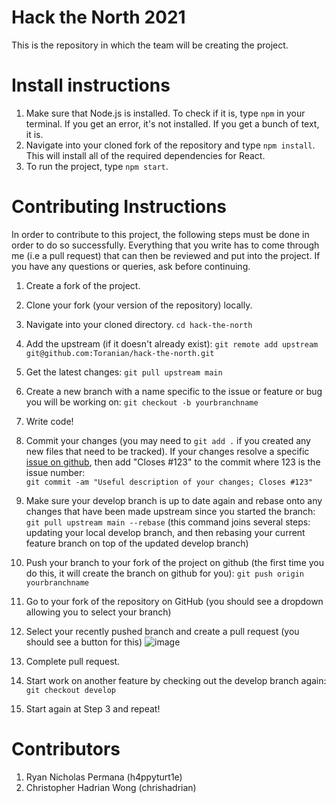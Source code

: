 # Hack the North 2021
This is the repository in which the team will be creating the project.

# Install instructions
1. Make sure that Node.js is installed. To check if it is, type `npm` in your terminal. If you get an error, it's not installed. If you get a bunch of text, it is.
1. Navigate into your cloned fork of the repository and type `npm install`. This will install all of the required dependencies for React.
1. To run the project, type `npm start`.

# Contributing Instructions
In order to contribute to this project, the following steps must be done in order to do so successfully. Everything that you write has to come through me (i.e a pull request) that can then be reviewed and put into the project. If you have any questions or queries, ask before continuing. 

1. Create a fork of the project.
1. Clone your fork (your version of the repository) locally.
3. Navigate into your cloned directory. `cd hack-the-north`
4. Add the upstream (if it doesn't already exist): `git remote add upstream git@github.com:Toranian/hack-the-north.git`
5. Get the latest changes: `git pull upstream main`
6. Create a new branch with a name specific to the issue or feature or bug you will be working on: `git checkout -b yourbranchname`
7. Write code!
8. Commit your changes (you may need to `git add .` if you created any new files that need to be tracked).  If your changes resolve a specific [issue on github](https://github.com/Toranian/hack-the-north/issues), then add "Closes #123" to the commit where 123 is the issue number:  
`git commit -am "Useful description of your changes; Closes #123"`
9. Make sure your develop branch is up to date again and rebase onto any changes that have been made upstream since you started the branch: `git pull upstream main --rebase`  (this command joins several steps: updating your local develop branch, and then rebasing your current feature branch on top of the updated develop branch)
10. Push your branch to your fork of the project on github (the first time you do this, it will create the branch on github for you): `git push origin yourbranchname`
11. Go to your fork of the repository on GitHub (you should see a dropdown allowing you to select your branch)
12. Select your recently pushed branch and create a pull request (you should see a button for this)
![image](https://user-images.githubusercontent.com/10604391/125674000-d02eb7a0-b85d-4c8f-b8dd-2b144e274f7d.png)

10. Complete pull request.
11. Start work on another feature by checking out the develop branch again: `git checkout develop`
12. Start again at Step 3 and repeat!

# Contributors
1. Ryan Nicholas Permana (h4ppyturt1e)
2. Christopher Hadrian Wong (chrishadrian)